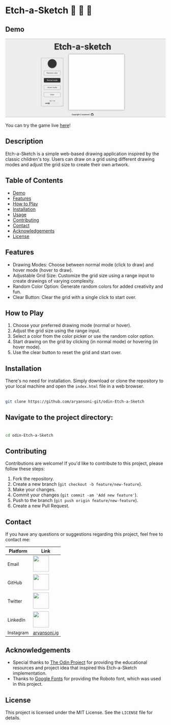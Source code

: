 # Etch-a-Sketch 🎨 🧮 🌈

## Demo

![cover](/images/cover.png)

You can try the game live [here](https://aryansoni-git.github.io/odin-Etch-a-Sketch/)!

## Description

Etch-a-Sketch is a simple web-based drawing application inspired by the classic children's toy. Users can draw on a grid using different drawing modes and adjust the grid size to create their own artwork.

## Table of Contents

- [Demo](#demo)
- [Features](#features)
- [How to Play](#how-to-play)
- [Installation](#installation)
- [Usage](#usage)
- [Contributing](#contributing)
- [Contact](#contact)
- [Acknowledgements](#Acknowledgements)
- [License](#license)

## Features

- Drawing Modes: Choose between normal mode (click to draw) and hover mode (hover to draw).
- Adjustable Grid Size: Customize the grid size using a range input to create drawings of varying complexity.
- Random Color Option: Generate random colors for added creativity and fun.
- Clear Button: Clear the grid with a single click to start over.

## How to Play

1. Choose your preferred drawing mode (normal or hover).
2. Adjust the grid size using the range input.
3. Select a color from the color picker or use the random color option.
4. Start drawing on the grid by clicking (in normal mode) or hovering (in hover mode).
5. Use the clear button to reset the grid and start over.

## Installation

There's no need for installation. Simply download or clone the repository to your local machine and open the `index.html` file in a web browser.

```bash

git clone https://github.com/aryansoni-git/odin-Etch-a-Sketch

```
## Navigate to the project directory:

```bash

cd odin-Etch-a-Sketch

```

## Contributing

Contributions are welcome! If you'd like to contribute to this project, please follow these steps:

1. Fork the repository.
2. Create a new branch (`git checkout -b feature/new-feature`).
3. Make your changes.
4. Commit your changes (`git commit -am 'Add new feature'`).
5. Push to the branch (`git push origin feature/new-feature`).
6. Create a new Pull Request.

## Contact

If you have any questions or suggestions regarding this project, feel free to contact me:

| Platform | Link |
| --- | --- |
| Email | [<img src="https://cdn.jsdelivr.net/gh/devicons/devicon@latest/icons/google/google-original.svg" width="50" height="50">](mailto:aryansoni.work@gmail.com) |
| GitHub | [<img src="https://cdn.jsdelivr.net/gh/devicons/devicon@latest/icons/github/github-original.svg" width="50" height="50">](https://github.com/aryansoni-git) |
| Twitter | [<img src="https://cdn.jsdelivr.net/gh/devicons/devicon@latest/icons/twitter/twitter-original.svg" width="50" height="50">](https://twitter.com/aryansoni_x) |
| LinkedIn | [<img src="https://cdn.jsdelivr.net/gh/devicons/devicon@latest/icons/linkedin/linkedin-original.svg" width="50" height="50">](https://www.linkedin.com/in/aryansoni-work) |
| Instagram | [aryansoni.ig](https://www.instagram.com/aryansoni.ig/) |

## Acknowledgements

- Special thanks to [The Odin Project](https://www.theodinproject.com/) for providing the educational resources and project idea that inspired this Etch-a-Sketch implementation.
- Thanks to [Google Fonts](https://fonts.google.com/specimen/Roboto) for providing the Roboto font, which was used in this project.

## License

This project is licensed under the MIT License. See the `LICENSE` file for details.
